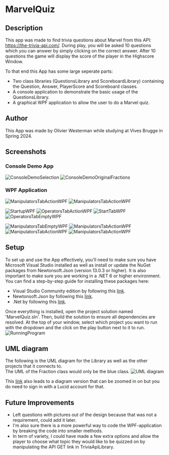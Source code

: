 # MarvelQuiz
## Description
This app was made to find trivia questions about Marvel from this API: https://the-trivia-api.com/.
During play, you will be asked 10 questions which you can answer by simply clicking on the correct answer.
After 10 questions the game will display the score of the player in the Highscore Window.

To that end this App has some large seperate parts:
- Two class libraries (QuestionsLibrary and ScoreboardLibrary) containing the Question, Answer, PlayerScore and Scoreboard classes.
- A console application to demonstrate the basic usage of the QuestionsLibrary.
- A graphical WPF application to allow the user to do a Marvel quiz. 

## Author
This App was made by Olivier Westerman while studying at Vives Brugge in Spring 2024.

## Screenshots
### Console Demo App
![ConsoleDemoSelection](Images/DemoConsole1.jpg)
![ConsoleDemoOriginalFractions](Images/DemoConsole2.jpg)

### WPF Application
![ManipulatorsTabActionWPF](Images/SolutionOverview.jpg)
![ManipulatorsTabActionWPF](Images/WPFwindowOverview.jpg)

![StartupWPF](Images/MainWindow_Start.jpg)
![OperatorsTabActionWPF](Images/MainWindow_PlayerInput.jpg)
![StartTabWPF](Images/MainWindow_Game.jpg)
![OperatorsTabEmptyWPF](Images/MainWindow_Correct.jpg)

![ManipulatorsTabEmptyWPF](Images/Hiscores.jpg)
![ManipulatorsTabActionWPF](Images/Hiscores_SaveFileWrite.jpg)
![ManipulatorsTabActionWPF](Images/Hiscores_SaveFile.jpg)
![ManipulatorsTabActionWPF](Images/About.jpg)

## Setup
To set up and use the App effectively, you'll need to make sure you have Microsoft Visual Studio installed as well as install or update the NuGet packages from Newtonsoft.Json (version 13.0.3 or higher).
It is also important to make sure you are working in a .NET 6 or higher environment.
You can find a step-by-step guide for installing these packages here:
- Visual Studio Community edition by following this [link](https://learn.microsoft.com/en-us/visualstudio/install/install-visual-studio?view=vs-2022).
- Newtonsoft.Json by following this [link](https://www.nuget.org/packages/Newtonsoft.Json/).
- .Net by following this [link](https://dotnet.microsoft.com/en-us/download/dotnet-framework).

Once everything is installed, open the project solution named 'MarvelQuiz.sln'. Then, build the solution to ensure all dependencies are resolved. 
At the top of your window, select which project you want to run with the dropdown and the click on the play button next to it to run.
![RunningProgram](Images/SelectCorrectProgramToRun.jpg)

## UML diagram
The following is the UML diagram for the Library as well as the other projects that it connects to.\
The UML of the Fraction class would only be the blue class.
![UML diagram](https://github.com/OlivierWesterman/MarvelQuiz/assets/145467433/46db9689-c01d-4056-be9d-e0562301993b)



This [link]([https://lucid.app/lucidchart/719c3ac3-6d12-45f4-9c02-9b0dc1dd661d/edit?viewport_loc=-2167%2C-39%2C3216%2C1221%2CHWEp-vi-RSFO&invitationId=inv_b5f2439a-9d1e-47bd-999a-76f4c800788b](https://lucid.app/lucidchart/fa9f4dd1-42d1-4eda-8caf-a2333c42a592/edit?viewport_loc=-6904%2C-2487%2C5453%2C2471%2CHWEp-vi-RSFO&invitationId=inv_ca96e9b4-c156-44bf-872b-b8a1ab53fb81)) also leads to a diagram version that can be zoomed in on but you do need to sign in with a Lucid account for that.

## Future Improvements
- Left questions with pictures out of the design because that was not a requirement, could add it later.
- I'm also sure there is a more powerful way to code the WPF-application by breaking the code into smaller methods.
- In term of variety, I could have made a few extra options and allow the player to choose what topic they would like to be quizzed on by manipulating the API GET link in TriviaApiLibrary.



